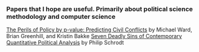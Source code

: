 ### Papers that I hope are useful. Primarily about political science methodology and computer science

[The Perils of Policy by p-value: Predicting Civil Conflicts](http://www.jstor.org/stable/20752194?seq=1#page_scan_tab_contents) by Michael Ward, Brian Greenhill, and Kristin Bakke
[Seven Deadly Sins of Contemporary Quantitative Political Analysis](http://7ds.parusanalytics.com/) by Philip Schrodt

